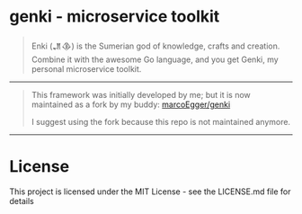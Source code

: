 # genki  - microservice toolkit

> Enki (𒂗𒆠) is the Sumerian god of knowledge, crafts and creation. 
> Combine it with the awesome Go language, and you get Genki, my personal microservice toolkit.

---
> This framework was initially developed by me; but it is now maintained as a fork by my buddy: [marcoEgger/genki](https://github.com/marcoEgger/genki)
>
> I suggest using the fork because this repo is not maintained anymore.
---

# License
This project is licensed under the MIT License - see the LICENSE.md file for details
